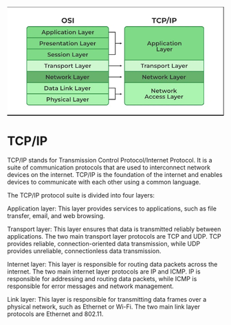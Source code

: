 ![placeholder image5](../005/assests/OSI_TCP.png)


# TCP/IP

TCP/IP stands for Transmission Control Protocol/Internet Protocol. It is a suite of communication protocols that are used to interconnect network devices on the internet. TCP/IP is the foundation of the internet and enables devices to communicate with each other using a common language.

The TCP/IP protocol suite is divided into four layers:

Application layer: This layer provides services to applications, such as file transfer, email, and web browsing.

Transport layer: This layer ensures that data is transmitted reliably between applications. The two main transport layer protocols are TCP and UDP. TCP provides reliable, connection-oriented data transmission, while UDP provides unreliable, connectionless data transmission.

Internet layer: This layer is responsible for routing data packets across the internet. The two main internet layer protocols are IP and ICMP. IP is responsible for addressing and routing data packets, while ICMP is responsible for error messages and network management.

Link layer: This layer is responsible for transmitting data frames over a physical network, such as Ethernet or Wi-Fi. The two main link layer protocols are Ethernet and 802.11.
